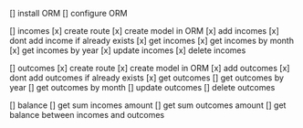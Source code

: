 [] install ORM
[] configure ORM

[] incomes
    [x] create route
    [x] create model in ORM
    [x] add incomes
    [x] dont add income if already exists
    [x] get incomes
    [x] get incomes by month
    [x] get incomes by year
    [x] update incomes
    [x] delete incomes

[] outcomes
    [x] create route
    [x] create model in ORM
    [x] add outcomes
    [x] dont add outcomes if already exists
    [x] get outcomes
    [] get outcomes by year
    [] get outcomes by month
    [] update outcomes
    [] delete outcomes

[] balance
    [] get sum incomes amount
    [] get sum outcomes amount
    [] get balance between incomes and outcomes
